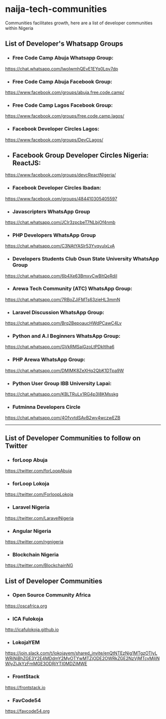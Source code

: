# naija-tech-communities
Communities facilitates growth, here are a list of developer communities within Nigeria

## List of Developer's Whatsapp Groups


- ### Free Code Camp Abuja Whatsapp Group:
https://chat.whatsapp.com/IwoIwmhQEvE1EYq0Lpv7dp

- ### Free Code Camp Abuja Facebook Group:
https://www.facebook.com/groups/abuja.free.code.camp/

- ### Free Code Camp Lagos Facebook Group:
https://www.facebook.com/groups/free.code.camp.lagos/

- ### Facebook Developer Circles Lagos:
https://www.facebook.com/groups/DevCLagos/

- ## Facebook Group Developer Circles Nigeria: ReactJS:
https://www.facebook.com/groups/devcReactNigeria/

- ### Facebook Developer Circles Ibadan:
https://www.facebook.com/groups/484410305405597

- ### Javascripters WhatsApp Group
https://chat.whatsapp.com/JCIr3zpcbeT7NLbjOf4nmb

- ### PHP Developers WhatsApp Group
https://chat.whatsapp.com/C3NAtYASlr53YvqyulxLvA

- ### Developers Students Club Osun State University WhatsApp Group
https://chat.whatsapp.com/6b4Xe63BmxvCwBltQeRdiI

- ### Arewa Tech Community (ATC) WhatsApp Group:
https://chat.whatsapp.com/7RBoZJiFMTs63zieHL3mmN

- ### Laravel Discussion WhatsApp Group:
https://chat.whatsapp.com/Brq2BepoaucHWdPCawC4Lv

- ### Python and A.I Beginners WhatsApp Group:
https://chat.whatsapp.com/GVkRMSaiGzoLtPDkltlha6

- ### PHP Arewa WhatsApp Group:
https://chat.whatsapp.com/DMlMK8ZeXHq2QbK1DTpa9W

- ### Python User Group IBB University Lapai:

https://chat.whatsapp.com/KBLTRuLx1RG4p3I8KMsskg

- ### Futminna Developers Circle 
https://chat.whatsapp.com/4OfvvtdSAvB2wv4wczwEZB
<hr>

## List of Developer Communities to follow on Twitter


- ### forLoop Abuja
https://twitter.com/forLoopAbuja

- ### forLoop Lokoja
https://twitter.com/ForloopLokoja

- ### Laravel Nigeria
https://twitter.com/LaravelNigeria

- ### Angular Nigeria
https://twitter.com/ngnigeria

- ### Blockchain Nigeria
https://twitter.com/BlockchainNG


## List of Developer Communities


- ### Open Source Community Africa
https://oscafrica.org

- ### ICA Fulokoja
http://icafulokoja.github.io

- ### LokojaYEM
https://join.slack.com/t/lokojayem/shared_invite/enQtNTEzNjg1MTgzOTIyLWRiNjBhZGE3Y2E4MDdmY2MyOTYwMTZjODE2OWRkZGE2NzVjMTcyMjliNWIyZjJkYzFmMGE3ODRiYTI0MDZiMWE

- ### FrontStack
https://frontstack.io

- ### FavCode54
https://favcode54.org




